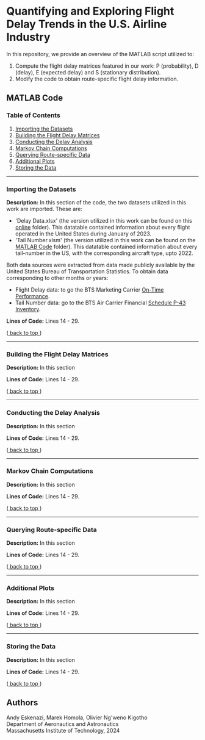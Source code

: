 <a name="back_to_top"></a>
# Quantifying and Exploring Flight Delay Trends in the U.S. Airline Industry

In this repository, we provide an overview of the MATLAB script utilized to:
1) Compute the flight delay matrices featured in our work: P (probability), D (delay), E (expected delay) and S (stationary distribution).
2) Modify the code to obtain route-specific flight delay information.

## MATLAB Code

### Table of Contents

1. [ Importing the Datasets ](#importing)
2. [ Building the Flight Delay Matrices ](#building)
3. [ Conducting the Delay Analysis ](#conducting)
4. [ Markov Chain Computations ](#markov)
5. [ Querying Route-specific Data ](#querying)
6. [ Additional Plots ](#additional)
7. [ Storing the Data ](#storing)

---
<a name="importing"></a>
### Importing the Datasets

**Description:** In this section of the code, the two datasets utilized in this work are imported. These are:
* 'Delay Data.xlsx' (the version utilized in this work can be found on this [online](https://mitprod-my.sharepoint.com/:f:/g/personal/andyeske_mit_edu/El17ZquVEvNIqZzj7RC4w_QBmxD9QLxfptm6CgCZwRF65Q?e=T1Ckal) folder). This datatable contained information about every flight operated in the United States during January of 2023. 
* 'Tail Number.xlsm' (the version utilized in this work can be found on the [MATLAB Code](https://github.com/andyeske/Flight-delays/tree/main/MATLAB%20Code) folder). This datatable contained information about every tail-number in the US, with the corresponding aircraft type, upto 2022.

Both data sources were extracted from data made publicly available by the United States Bureau of Transportation Statistics. To obtain data corresponding to other months or years:
* Flight Delay data: to go the BTS Marketing Carrier [On-Time Performance](https://www.transtats.bts.gov/DL_SelectFields.aspx?gnoyr_VQ=FGK&QO_fu146_anzr=b0-gvzr). 
* Tail Number data: go to the BTS Air Carrier Financial [Schedule P-43 Inventory](https://www.transtats.bts.gov/DL_SelectFields.aspx?gnoyr_VQ=GEH&QO_fu146_anzr=Nv4%20Pn44vr4%20Sv0n0pvny).

**Lines of Code:** Lines 14 - 29.

([ back to top ](#back_to_top))

---
<a name="building"></a>
### Building the Flight Delay Matrices 

**Description:** In this section

**Lines of Code:** Lines 14 - 29.

([ back to top ](#back_to_top))

---
<a name="conducting"></a>
### Conducting the Delay Analysis

**Description:** In this section

**Lines of Code:** Lines 14 - 29.

([ back to top ](#back_to_top))

---
<a name="markov"></a>
### Markov Chain Computations

**Description:** In this section

**Lines of Code:** Lines 14 - 29.

([ back to top ](#back_to_top))

---
<a name="querying"></a>
### Querying Route-specific Data

**Description:** In this section

**Lines of Code:** Lines 14 - 29.

([ back to top ](#back_to_top))

---
<a name="additional"></a>
### Additional Plots

**Description:** In this section

**Lines of Code:** Lines 14 - 29.

([ back to top ](#back_to_top))

---
<a name="storing"></a>
### Storing the Data

**Description:** In this section

**Lines of Code:** Lines 14 - 29.

([ back to top ](#back_to_top))

## Authors

Andy Eskenazi, Marek Homola, Olivier Ng'weno Kigotho <br />
Department of Aeronautics and Astronautics <br />
Massachusetts Institute of Technology, 2024 <br />
